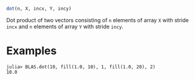 ```julia
dot(n, X, incx, Y, incy)
```

Dot product of two vectors consisting of `n` elements of array `X` with stride `incx` and `n` elements of array `Y` with stride `incy`.

# Examples

```jldoctest
julia> BLAS.dot(10, fill(1.0, 10), 1, fill(1.0, 20), 2)
10.0
```

